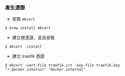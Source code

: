 ### 產生憑證

- 安裝 `mkcert`

```
$ brew install mkcert
```

- 建立根憑證，並且安裝

```
$ mkcert -install
```

- 建立 traefik 憑證

```
$ mkcert -cert-file traefik.crt -key-file traefik.key "*.docker.internal" "docker.internal"
```
